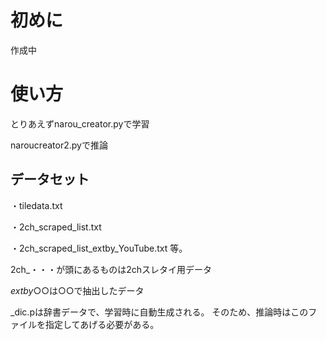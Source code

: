 # 初めに
作成中

# 使い方
とりあえずnarou_creator.pyで学習

naroucreator2.pyで推論
## データセット
・tiledata.txt

・2ch_scraped_list.txt

・2ch_scraped_list_extby_YouTube.txt
等。

2ch_・・・が頭にあるものは2chスレタイ用データ

_extby_○○は○○で抽出したデータ

_dic.pは辞書データで、学習時に自動生成される。
そのため、推論時はこのファイルを指定してあげる必要がある。
